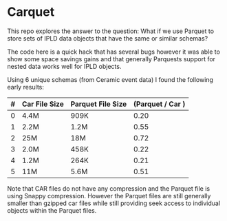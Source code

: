 # Carquet

This repo explores the answer to the question: What if we use Parquet to store sets of IPLD data objects that have the same or similar schemas?

The code here is a quick hack that has several bugs however it was able to show some space savings gains and that generally Parquests support for nested data works well for IPLD objects.



Using 6 unique schemas (from Ceramic event data) I found the following early results:

| # | Car File Size | Parquet File Size | (Parquet / Car ) |
| - | ------------- | ----------------- | ---------------- |
| 0 | 4.4M          | 909K              | 0.20             |
| 1 | 2.2M          | 1.2M              | 0.55             |
| 2 | 25M           | 18M               | 0.72             |
| 3 | 2.0M          | 458K              | 0.22             |
| 4 | 1.2M          | 264K              | 0.21             |
| 5 | 11M           | 5.6M              | 0.51             |

Note that CAR files do not have any compression and the Parquet file is using Snappy compression.
However the Parquet files are still generally smaller than gzipped car files while still providing seek access to individual objects within the Parquet files.
